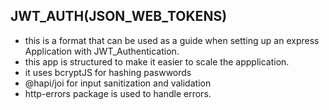 ## JWT_AUTH(JSON_WEB_TOKENS)
* this is a format that can be used as a guide when setting up an express Application with JWT_Authentication.
* this app is structured to make it easier to scale the appplication.
* it uses bcryptJS for hashing paswwords
* @hapi/joi for input sanitization and validation
* http-errors package is used to handle errors. 
